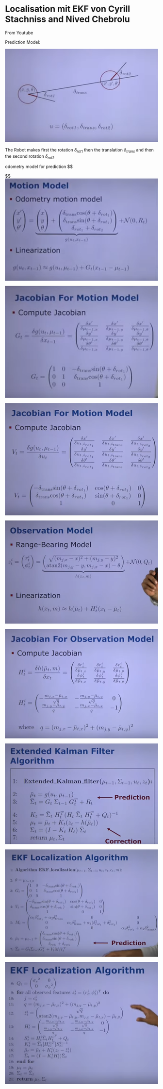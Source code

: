 # Localisation mit EKF von Cyrill Stachniss and Nived Chebrolu

From Youtube

Prediction Model:

![image20210524133644489](../_bilder/image20210524133644489.png)

The Robot makes first the rotation $\delta_{rot1}$ then the translation $\delta_{trans}$ and then the second rotation $\delta_{rot2}$ 

odometry model for prediction
$$

$$
![image20210525132708388](../_bilder/image20210525132708388.png)

![image20210525132753664](../_bilder/image20210525132753664.png)

![image20210525132910046](../_bilder/image20210525132910046.png)

![image20210525132955320](../_bilder/image20210525132955320.png)

![image20210525133129949](../_bilder/image20210525133129949.png)

![image20210525133238748](../_bilder/image20210525133238748.png)

![image20210525133328665](../_bilder/image20210525133328665.png)

![image20210525133431879](../_bilder/image20210525133431879.png)
